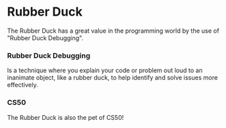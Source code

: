 # Rubber Duck
The Rubber Duck has a great value in the programming world by the use of "Rubber Duck Debugging".
### Rubber Duck Debugging
Is a technique where you explain your code or problem out loud to an inanimate object, like a rubber duck, to help identify and solve issues more effectively.
### CS50
The Rubber Duck is also the pet of CS50!